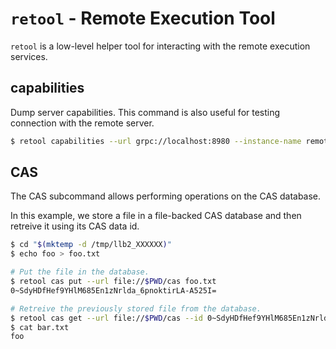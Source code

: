 #  `retool` - Remote Execution Tool

`retool` is a low-level helper tool for interacting with the remote execution services.

## capabilities

Dump server capabilities. This command is also useful for testing connection with the remote server.

```sh
$ retool capabilities --url grpc://localhost:8980 --instance-name remote-execution
```
## CAS

The CAS subcommand allows performing operations on the CAS database.

In this example, we store a file in a file-backed CAS database and then retreive it using its CAS data id.

```sh
$ cd "$(mktemp -d /tmp/llb2_XXXXXX)"
$ echo foo > foo.txt

# Put the file in the database.
$ retool cas put --url file://$PWD/cas foo.txt
0~SdyHDfHef9YHlM685En1zNrlda_6pnoktirLA-A525I=

# Retreive the previously stored file from the database.
$ retool cas get --url file://$PWD/cas --id 0~SdyHDfHef9YHlM685En1zNrlda_6pnoktirLA-A525I= bar.txt
$ cat bar.txt
foo
```
